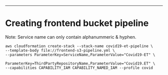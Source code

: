 ---

# Creating frontend bucket pipeline

Note: Service name can only contain alphanummeric & hyphen.
```
aws cloudformation create-stack --stack-name covid19-et-pipeline \
--template-body file://frontend-s3-pipeline.yml \
--parameters ParameterKey=ServiceName,ParameterValue="Covid19-ET" \
             ParameterKey=ThirdPartyRepositoryName,ParameterValue="Covid19.ET" \
--capabilities CAPABILITY_IAM CAPABILITY_NAMED_IAM --profile covid
```
